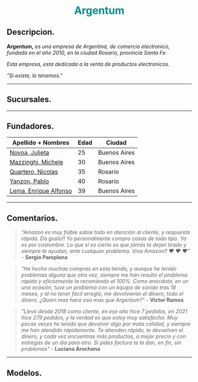 <!--
Comentarios.
-->

<h1 style= "margin: 0; padding: 0; text-align: center; color: darkcyan;">
Argentum
</h1>

<!--
<style>
#Titulo1{

    margin: 0;
    padding: 0;
    text-align: center;
    text-decoration: none;
    color: darkcyan;
    font-size: 50px;
    font-weight: light;
    font-family: Impact, Haettenschweiler, 'Arial Narrow Bold', sans-serif;

}
</style>
-->

## Descripcion.

**Argentum,** *es una empresa de Argentina, de comercio electronico, fundada en el año 2010, en la ciudad Rosario, provincia Santa Fe.*

*Esta empresa, esta dedicada a la venta de productos electronicos.*

*"Si existe, lo tenemos."*

--- 

## Sucursales.

--- 

## Fundadores.

| Apellido + Nombres        | Edad  | Ciudad           |
|---------------------------|-------|------------------|
| [Novoa, Julieta](https://github.com/julietanovoa "@julietanovoa")            | 25    | Buenos Aires     |
| [Mazzinghi, Michele](http://github.com/Mikimazz "@Mikimazz")                 | 30    | Buenos Aires     |
| [Quartero, Nicolas](https://github.com/nicoquartero "@nicoquartero")         | 35    | Rosario          |
| [Yanzon, Pablo](https://github.com/yanzonpablo "@yanzonpablo")               | 40    | Rosario          |
| [Lema, Enrique Alfonso](https://github.com/EnriqueAlfonso "@EnriqueAlfonso") | 39    | Buenos Aires     |

--- 

## Comentarios.

> *"Amazon es muy fiable sobre todo en atención al cliente, y respuesta rápida. Da gusto!!*
*Yo personalmente compro cosas de todo tipo. Ya es por costumbre. Lo que si es cierto es que jamás te dejan tirado y siempre te ayudan, ante cualquier problema.* 
*Viva Amazon!! :heart: :heart: :heart:"* - **Sergio Pamplona**

> *"He hecho muchas compras en esta tienda, y aunque he tenido problemas alguna que otra vez, siempre me han resulto el problema rápido y eficazmente la recomiendo al 100%.*
*Como anécdota, en un una ocasión, tuve un problema con un equipo de sonido tras 18 meses, y al no tener fácil arreglo, me devolvieron el dinero, todo el dinero.* 
*¿Quien mas hace eso mas que Argentum?"* - **Victor Ramos**

> *"Llevo desde 2018 como cliente, en ese año hice 7 pedidos, en 2021 hice 279 pedidos, y la verdad es que estoy muy satisfecho. Muy pocas veces he tenido que devolver algo por mala calidad, y siempre me han atendido rápidamente.* 
*Te atienden rápido, te devuelven el dinero, y cada vez encuentras más productos, a mejor precio y con entregas de un día para otro.*
*Si pides factura te la dan, en fin, sin problemas"* - **Luciana Arochena**

---

## Modelos.
